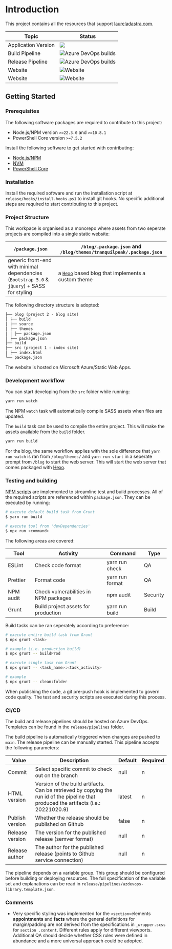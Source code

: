 # Introduction

This project contains all the resources that support [laureladastra.com](https://laureladastra.com).

| Topic               | Status                                                                                                                                                                                   |
| ------------------- | ---------------------------------------------------------------------------------------------------------------------------------------------------------------------------------------- |
| Application Version | [<img src="https://img.shields.io/badge/version-2.1.0-blue.svg">](html/package.json)                                                                                                     |
| Build Pipeline      | ![Azure DevOps builds](https://img.shields.io/azure-devops/build/quantaleap/Product%20Development/49?label=laureladastra.homepage-html)                                                  |
| Release Pipeline    | ![Azure DevOps builds](https://img.shields.io/azure-devops/build/quantaleap/6206cff7-06ac-401d-988d-bf459fd9dedb/50?label=laureladastra.homepage)                                        |
| Website             | ![Website](https://img.shields.io/website?down_message=down&label=development%20&up_message=up&url=https%3A%2F%2Fwonderful-grass-0ec289e03-development.westeurope.4.azurestaticapps.net) |
| Website             | ![Website](https://img.shields.io/website?down_message=down&label=production&up_message=up&url=https%3A%2F%2Fwonderful-grass-0ec289e03.4.azurestaticapps.net)                            |

## Getting Started

### Prerequisites

The following software packages are required to contribute to this project:

- Node.js/NPM version `>=22.3.0` and `>=10.8.1`
- PowerShell Core version `>=7.5.2`

Install the following software to get started with contributing:

- [Node.js/NPM](https://nodejs.org/en/)
- [NVM](https://github.com/nvm-sh/nvm)
- [PowerShell Core](https://github.com/PowerShell/PowerShell)

### Installation

Install the required software and run the installation script at `release/hooks/install.hooks.ps1` to install git hooks. No specific additional steps are required to start contributing to this project.

### Project Structure

This workpace is organised as a monorepo where assets from two seperate projects are compiled into a single static website:

| `/package.json`                                                                             | `/blog/.package.json` and `/blog/themes/tranquilpeak/.package.json`    |
| ------------------------------------------------------------------------------------------- | ---------------------------------------------------------------------- |
| generic front-end with minimal dependencies (`Bootstrap 5.0` & `jQuery`) + SASS for styling | a [`Hexo`](https://hexo.io/) based blog that implements a custom theme |

The following directory structure is adopted:

```markdown
├── blog (project 2 - blog site)
│ ├── build
│ ├── source
│ ├── themes
│ │ ├── package.json
│ ├── package.json
├── build
├── src (project 1 - index site)
│ ├── index.html
└── package.json
```

The website is hosted on Microsoft Azure/Static Web Apps.

### Development workflow

You can start developing from the `src` folder while running:

```bash
yarn run watch
```

The NPM `watch` task will automatically compile SASS assets when files are updated.

The `build` task can be used to compile the entire project. This will make the assets available from the `build` folder.

```bash
yarn run build
```

For the blog, the same workflow applies with the sole difference that `yarn run watch` is ran from `/blog/themes/` and `yarn run start` in a seperate prompt from `/blog` to start the web server. This will start the web server that comes packaged with [Hexo](https://hexo.io).

### Testing and building

[NPM scripts](https://docs.npmjs.com/cli/v6/using-npm/scripts) are implemented to streamline test and build processes. All of the required scripts are referenced within `package.json`. They can be executed by running:

```bash
# execute default build task from Grunt
$ yarn run build

# execute tool from 'devDependencies'
$ npx run <command>
```

The following areas are covered:

| Tool      | Activity                              | Command         | Type     |
| --------- | ------------------------------------- | --------------- | -------- |
| ESLint    | Check code format                     | yarn run check  | QA       |
| Prettier  | Format code                           | yarn run format | QA       |
| NPM audit | Check vulnerabilities in NPM packages | npm audit       | Security |
| Grunt     | Build project assets for production   | yarn run build  | Build    |

Build tasks can be ran seperately according to preference:

```bash
# execute entire build task from Grunt
$ npx grunt <task>

# example (i.e. production build)
$ npx grunt -- buildProd

# execute single task rom Grunt
$ npx grunt -- <task_name>:<task_activity>

# example
$ npx grunt -- clean:folder
```

When publishing the code, a git pre-push hook is implemented to govern code quality. The test and security scripts are executed during this process.

### CI/CD

The build and release pipelines should be hosted on Azure DevOps. Templates can be found in the `release/pipelines` folder.

The build pipeline is automatically triggered when changes are pushed to `main`. The release pipeline can be manually started. This pipeline accepts the following parameters:

| Value           | Description                                                                                                                           | Default | Required |
| --------------- | ------------------------------------------------------------------------------------------------------------------------------------- | ------- | -------- |
| Commit          | Select specific commit to check out on the branch                                                                                     | null    | n        |
| HTML version    | Version of the build artifacts. Can be retrieved by copying the run id of the pipeline that produced the artifacts (i.e.: 20221020.9) | latest  | n        |
| Publish version | Whether the release should be published on Github                                                                                     | false   | n        |
| Release version | The version for the published release (semver format)                                                                                 | null    | n        |
| Release author  | The author for the published release (points to Github service connection)                                                            | null    | n        |

The pipeline depends on a variable group. This group should be configured before building or deploying resources. The full specification of the variable set and explanations can be read in `release/pipelines/azdevops-library.template.json`.

### Comments

- Very specific styling was implemented for the `<section>`elements **appointments** and **facts** where the general definitions for margin/padding are not derived from the specifications in `_wrapper.scss` for `section .content`. Different rules apply for different viewports. Additional QA should decide whether CSS rules were defined in abundance and a more universal approach could be adopted.
